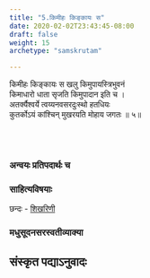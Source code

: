 ```yaml
---
title: "5.किमीहः किङ्कायः स"
date: 2020-02-02T23:43:45-08:00
draft: false
weight: 15
archetype: "samskrutam"

---
```


किमीहः किङ्कायः स खलु किमुपायस्त्रिभुवनं
<br/>किमाधारो धाता सृजति किमुपादान इति च ।
<br/>अतर्क्यैश्वर्ये त्वय्यनवसरदुःस्थो हतधियः
<br/>कुतर्कोऽयं कांश्चिन् मुखरयति मोहाय जगतः ॥ ५॥
<br/>

<br/><br/>

### अन्वयः प्रतिपदार्थः च


### साहित्यविषयाः 

छन्दः - [शिखरिणी](/sahitya-shaastra-parichaya/chandas-prakarana/08_shikharini/) 


### मधुसूदनसरस्वतीव्याक्या

## संस्कृत पद्याऽनुवादः